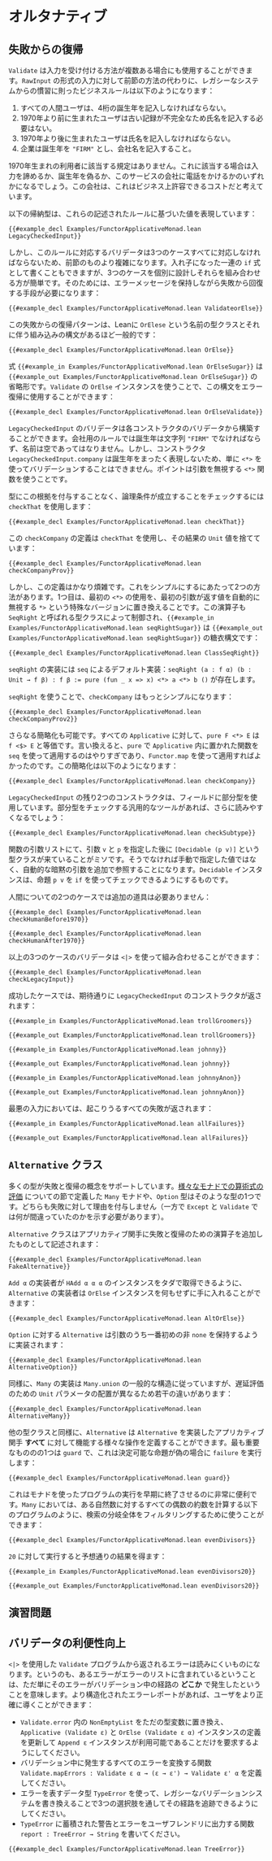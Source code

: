 <!--
# Alternatives
-->

# オルタナティブ

<!--
## Recovery from Failure
-->

## 失敗からの復帰

<!--
`Validate` can also be used in situations where there is more than one way for input to be acceptable.
For the input form `RawInput`, an alternative set of business rules that implement conventions from a legacy system might be the following:
-->

`Validate` は入力を受け付ける方法が複数ある場合にも使用することができます。`RawInput` の形式の入力に対して前節の方法の代わりに、レガシーなシステムからの慣習に則ったビジネスルールは以下のようになります：

 <!--
 1. All human users must provide a birth year that is four digits.
 2. Users born prior to 1970 do not need to provide names, due to incomplete older records.
 3. Users born after 1970 must provide names.
 4. Companies should enter `"FIRM"` as their year of birth and provide a company name.
-->
 1. すべての人間ユーザは、4桁の誕生年を記入しなければならない。
 2. 1970年より前に生まれたユーザは古い記録が不完全なため氏名を記入する必要はない。
 3. 1970年より後に生まれたユーザは氏名を記入しなければならない。
 4. 企業は誕生年を `"FIRM"` とし、会社名を記入すること。
 
<!--
No particular provision is made for users born in 1970.
It is expected that they will either give up, lie about their year of birth, or call.
The company considers this an acceptable cost of doing business.
-->

1970年生まれの利用者に該当する規定はありません。これに該当する場合は入力を諦めるか、誕生年を偽るか、このサービスの会社に電話をかけるかのいずれかになるでしょう。この会社は、これはビジネス上許容できるコストだと考えています。

<!--
The following inductive type captures the values that can be produced from these stated rules:
-->

以下の帰納型は、これらの記述されたルールに基づいた値を表現しています：

```lean
{{#example_decl Examples/FunctorApplicativeMonad.lean LegacyCheckedInput}}
```

<!--
A validator for these rules is more complicated, however, as it must address all three cases.
While it can be written as a series of nested `if` expressions, it's easier to design the three cases independently and then combine them.
This requires a means of recovering from failure while preserving error messages:
-->

しかし、このルールに対応するバリデータは3つのケースすべてに対応しなければならないため、前節のものより複雑になります。入れ子になった一連の `if` 式として書くこともできますが、3つのケースを個別に設計しそれらを組み合わせる方が簡単です。そのためには、エラーメッセージを保持しながら失敗から回復する手段が必要になります：

```lean
{{#example_decl Examples/FunctorApplicativeMonad.lean ValidateorElse}}
```

<!--
This pattern of recovery from failures is common enough that Lean has built-in syntax for it, attached to a type class named `OrElse`:
-->

この失敗からの復帰パターンは、Leanに `OrElese` という名前の型クラスとそれに伴う組み込みの構文があるほど一般的です：

```lean
{{#example_decl Examples/FunctorApplicativeMonad.lean OrElse}}
```
<!--
The expression `{{#example_in Examples/FunctorApplicativeMonad.lean OrElseSugar}}` is short for `{{#example_out Examples/FunctorApplicativeMonad.lean OrElseSugar}}`.
An instance of `OrElse` for `Validate` allows this syntax to be used for error recovery:
-->

式 `{{#example_in Examples/FunctorApplicativeMonad.lean OrElseSugar}}` は `{{#example_out Examples/FunctorApplicativeMonad.lean OrElseSugar}}` の省略形です。`Validate` の `OrElse` インスタンスを使うことで、この構文をエラー復帰に使用することができます：

```lean
{{#example_decl Examples/FunctorApplicativeMonad.lean OrElseValidate}}
```

<!--
The validator for `LegacyCheckedInput` can be built from a validator for each constructor.
The rules for a company state that the birth year should be the string `"FIRM"` and that the name should be non-empty.
The constructor `LegacyCheckedInput.company`, however, has no representation of the birth year at all, so there's no easy way to carry it out using `<*>`.
The key is to use a function with `<*>` that ignores its argument.
-->

`LegacyCheckedInput` のバリデータは各コンストラクタのバリデータから構築することができます。会社用のルールでは誕生年は文字列 `"FIRM"` でなければならず、名前は空であってはなりません。しかし、コンストラクタ `LegacyCheckedInput.company` は誕生年をまったく表現しないため、単に `<*>` を使ってバリデーションすることはできません。ポイントは引数を無視する `<*>` 関数を使うことです。

<!--
Checking that a Boolean condition holds without recording any evidence of this fact in a type can be accomplished with `checkThat`:
-->

型にこの根拠を付与することなく、論理条件が成立することをチェックするには `checkThat` を使用します：

```lean
{{#example_decl Examples/FunctorApplicativeMonad.lean checkThat}}
```
<!--
This definition of `checkCompany` uses `checkThat`, and then throws away the resulting `Unit` value:
-->

この `checkCompany` の定義は `checkThat` を使用し、その結果の `Unit` 値を捨てています：

```lean
{{#example_decl Examples/FunctorApplicativeMonad.lean checkCompanyProv}}
```

<!--
However, this definition is quite noisy.
It can be simplified in two ways.
The first is to replace the first use of `<*>` with a specialized version that automatically ignores the value returned by the first argument, called `*>`.
This operator is also controlled by a type class, called `SeqRight`, and `{{#example_in Examples/FunctorApplicativeMonad.lean seqRightSugar}}` is syntactic sugar for `{{#example_out Examples/FunctorApplicativeMonad.lean seqRightSugar}}`:
-->

しかし、この定義はかなり煩雑です。これをシンプルにするにあたって2つの方法があります。1つ目は、最初の `<*>` の使用を、最初の引数が返す値を自動的に無視する `*>` という特殊なバージョンに置き換えることです。この演算子も `SeqRight` と呼ばれる型クラスによって制御され、`{{#example_in Examples/FunctorApplicativeMonad.lean seqRightSugar}}` は `{{#example_out Examples/FunctorApplicativeMonad.lean seqRightSugar}}` の糖衣構文です：

```lean
{{#example_decl Examples/FunctorApplicativeMonad.lean ClassSeqRight}}
```
<!--
There is a default implementation of `seqRight` in terms of `seq`: `seqRight (a : f α) (b : Unit → f β) : f β := pure (fun _ x => x) <*> a <*> b ()`.
-->

`seqRight` の実装には `seq` によるデフォルト実装：`seqRight (a : f α) (b : Unit → f β) : f β := pure (fun _ x => x) <*> a <*> b ()` が存在します。

<!--
Using `seqRight`, `checkCompany` becomes simpler:
-->

`seqRight` を使うことで、`checkCompany` はもっとシンプルになります：
```lean
{{#example_decl Examples/FunctorApplicativeMonad.lean checkCompanyProv2}}
```
<!--
One more simplification is possible.
For every `Applicative`, `pure F <*> E` is equivalent to `f <$> E`.
In other words, using `seq` to apply a function that was placed into the `Applicative` type using `pure` is overkill, and the function could have just been applied using `Functor.map`.
This simplification yields:
-->

さらなる簡略化も可能です。すべての `Applicative` に対して、`pure F <*> E` は `f <$> E` と等価です。言い換えると、`pure` で `Applicative` 内に置かれた関数を `seq` を使って適用するのはやりすぎであり、`Functor.map` を使って適用すればよかったのです。この簡略化は以下のようになります：

```lean
{{#example_decl Examples/FunctorApplicativeMonad.lean checkCompany}}
```

<!--
The remaining two constructors of `LegacyCheckedInput` use subtypes for their fields.
A general-purpose tool for checking subtypes will make these easier to read:
-->

`LegacyCheckedInput` の残り2つのコンストラクタは、フィールドに部分型を使用しています。部分型をチェックする汎用的なツールがあれば、さらに読みやすくなるでしょう：

```lean
{{#example_decl Examples/FunctorApplicativeMonad.lean checkSubtype}}
```
<!--
In the function's argument list, it's important that the type class `[Decidable (p v)]` occur after the specification of the arguments `v` and `p`.
Otherwise, it would refer to an additional set of automatic implicit arguments, rather than to the manually-provided values.
The `Decidable` instance is what allows the proposition `p v` to be checked using `if`.
-->

関数の引数リストにて、引数 `v` と `p` を指定した後に `[Decidable (p v)]` という型クラスが来ていることがミソです。そうでなければ手動で指定した値ではなく、自動的な暗黙の引数を追加で参照することになります。`Decidable` インスタンスは、命題 `p v` を `if` を使ってチェックできるようにするものです。

<!--
The two human cases do not need any additional tools:
-->

人間についての2つのケースでは追加の道具は必要ありません：

```lean
{{#example_decl Examples/FunctorApplicativeMonad.lean checkHumanBefore1970}}

{{#example_decl Examples/FunctorApplicativeMonad.lean checkHumanAfter1970}}
```

<!--
The validators for the three cases can be combined using `<|>`:
-->

以上の3つのケースのバリデータは `<|>` を使って組み合わせることができます：

```lean
{{#example_decl Examples/FunctorApplicativeMonad.lean checkLegacyInput}}
```

<!--
The successful cases return constructors of `LegacyCheckedInput`, as expected:
-->

成功したケースでは、期待通りに `LegacyCheckedInput` のコンストラクタが返されます：

```lean
{{#example_in Examples/FunctorApplicativeMonad.lean trollGroomers}}
```
```output info
{{#example_out Examples/FunctorApplicativeMonad.lean trollGroomers}}
```
```lean
{{#example_in Examples/FunctorApplicativeMonad.lean johnny}}
```
```output info
{{#example_out Examples/FunctorApplicativeMonad.lean johnny}}
```
```lean
{{#example_in Examples/FunctorApplicativeMonad.lean johnnyAnon}}
```
```output info
{{#example_out Examples/FunctorApplicativeMonad.lean johnnyAnon}}
```

<!--
The worst possible input returns all the possible failures:
-->

最悪の入力においては、起こりうるすべての失敗が返されます：

```lean
{{#example_in Examples/FunctorApplicativeMonad.lean allFailures}}
```
```output info
{{#example_out Examples/FunctorApplicativeMonad.lean allFailures}}
```


<!--
## The `Alternative` Class
-->

## `Alternative` クラス

<!--
Many types support a notion of failure and recovery.
The `Many` monad from the section on [evaluating arithmetic expressions in a variety of monads](../monads/arithmetic.md#nondeterministic-search) is one such type, as is `Option`.
Both support failure without providing a reason (unlike, say, `Except` and `Validate`, which require some indication of what went wrong).
-->

多くの型が失敗と復帰の概念をサポートしています。[様々なモナドでの算術式の評価](../monads/arithmetic.md#nondeterministic-search) についての節で定義した `Many` モナドや、`Option` 型はそのような型の1つです。どちらも失敗に対して理由を付与しません（一方で `Except` と `Validate` では何が間違っていたのかを示す必要があります）。

<!--
The `Alternative` class describes applicative functors that have additional operators for failure and recovery:
-->

`Alternative` クラスはアプリカティブ関手に失敗と復帰のための演算子を追加したものとして記述されます：

```lean
{{#example_decl Examples/FunctorApplicativeMonad.lean FakeAlternative}}
```
<!--
Just as implementors of `Add α` get `HAdd α α α` instances for free, implementors of `Alternative` get `OrElse` instances for free:
-->

`Add α` の実装者が `HAdd α α α` のインスタンスをタダで取得できるように、`Alternative` の実装者は `OrElse` インスタンスを何もせずに手に入れることができます：

```lean
{{#example_decl Examples/FunctorApplicativeMonad.lean AltOrElse}}
```

<!--
The implementation of `Alternative` for `Option` keeps the first none-`none` argument:
-->

`Option` に対する `Alternative` は引数のうち一番初めの非 `none` を保持するように実装されます：

```lean
{{#example_decl Examples/FunctorApplicativeMonad.lean AlternativeOption}}
```
<!--
Similarly, the implementation for `Many` follows the general structure of `Many.union`, with minor differences due to the laziness-inducing `Unit` parameters being placed differently:
-->

同様に、`Many` の実装は `Many.union` の一般的な構造に従っていますが、遅延評価のための `Unit` パラメータの配置が異なるため若干の違いがあります：

```lean
{{#example_decl Examples/FunctorApplicativeMonad.lean AlternativeMany}}
```

<!--
Like other type classes, `Alternative` enables the definition of a variety of operations that work for _any_ applicative functor that implements `Alternative`.
One of the most important is `guard`, which causes `failure` when a decidable proposition is false:
-->

他の型クラスと同様に、`Alternative` は `Alternative` を実装したアプリカティブ関手 **すべて** に対して機能する様々な操作を定義することができます。最も重要なもののの1つは `guard` で、これは決定可能な命題が偽の場合に `failure` を実行します：

```lean
{{#example_decl Examples/FunctorApplicativeMonad.lean guard}}
```
<!--
It is very useful in monadic programs to terminate execution early.
In `Many`, it can be used to filter out a whole branch of a search, as in the following program that computes all even divisors of a natural number:
-->

これはモナドを使ったプログラムの実行を早期に終了させるのに非常に便利です。`Many` においては、ある自然数に対するすべての偶数の約数を計算する以下のプログラムのように、検索の分岐全体をフィルタリングするために使うことができます：

```lean
{{#example_decl Examples/FunctorApplicativeMonad.lean evenDivisors}}
```
<!--
Running it on `20` yields the expected results:
-->

`20` に対して実行すると予想通りの結果を得ます：

```lean
{{#example_in Examples/FunctorApplicativeMonad.lean evenDivisors20}}
```
```output info
{{#example_out Examples/FunctorApplicativeMonad.lean evenDivisors20}}
```


<!--
## Exercises
-->

## 演習問題

<!--
### Improve Validation Friendliness
-->

## バリデータの利便性向上

<!--
The errors returned from `Validate` programs that use `<|>` can be difficult to read, because inclusion in the list of errors simply means that the error can be reached through _some_ code path.
A more structured error report can be used to guide the user through the process more accurately:
-->

`<|>` を使用した `Validate` プログラムから返されるエラーは読みにくいものになります。というのも、あるエラーがエラーのリストに含まれているということは、ただ単にそのエラーがバリデーション中の経路の **どこか** で発生したということを意味します。より構造化されたエラーレポートがあれば、ユーザをより正確に導くことができます：

 <!--
 * Replace the `NonEmptyList` in `Validate.error` with a bare type variable, and then update the definitions of the `Applicative (Validate ε)` and `OrElse (Validate ε α)` instances to require only that there be an `Append ε` instance available.
 * Define a function `Validate.mapErrors : Validate ε α → (ε → ε') → Validate ε' α` that transforms all the errors in a validation run.
 * Using the datatype `TreeError` to represent errors, rewrite the legacy validation system to track its path through the three alternatives.
 * Write a function `report : TreeError → String` that outputs a user-friendly view of the `TreeError`'s accumulated warnings and errors.
-->
 * `Validate.error` 内の `NonEmptyList` をただの型変数に置き換え、`Applicative (Validate ε)` と `OrElse (Validate ε α)` インスタンスの定義を更新して `Append ε` インスタンスが利用可能であることだけを要求するようにしてください。
 * バリデーション中に発生するすべてのエラーを変換する関数 `Validate.mapErrors : Validate ε α → (ε → ε') → Validate ε' α` を定義してください。
 * エラーを表すデータ型 `TypeError` を使って、レガシーなバリデーションシステムを書き換えることで3つの選択肢を通してその経路を追跡できるようにしてください。
 * `TypeError` に蓄積された警告とエラーをユーザフレンドリに出力する関数 `report : TreeError → String` を書いてください。
 
```lean
{{#example_decl Examples/FunctorApplicativeMonad.lean TreeError}}
```


